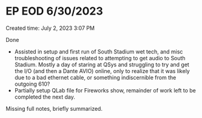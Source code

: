 # EP EOD 6/30/2023

Created time: July 2, 2023 3:07 PM

Done

- Assisted in setup and first run of South Stadium wet tech, and misc troubleshooting of issues related to attempting to get audio to South Stadium. Mostly a day of staring at QSys and struggling to try and get the I/O (and then a Dante AVIO) online, only to realize that it was likely due to a bad ethernet cable, or something indiscernible from the outgoing 610?
- Partially setup QLab file for Fireworks show, remainder of work left to be completed the next day.

Missing full notes, briefly summarized.